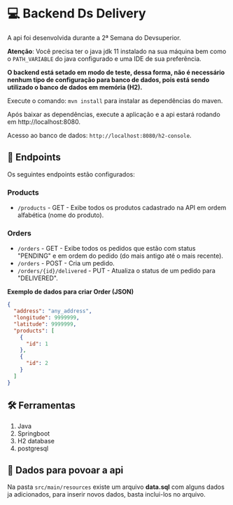 # 💻 Backend Ds Delivery

A api foi desenvolvida durante a 2ª Semana do Devsuperior.

**Atenção**: Você precisa ter o java jdk 11 instalado na sua máquina bem como o `PATH_VARIABLE` do java configurado e uma IDE de sua preferência.

**O backend está setado em modo de teste, dessa forma, não é necessário nenhum tipo de configuração para banco de dados, pois está sendo utilizado o banco de dados em memória (H2).**

Execute o comando: `mvn install` para instalar as dependências do maven.

Após baixar as dependências, execute a aplicação e a api estará rodando em http://localhost:8080.

Acesso ao banco de dados: `http://localhost:8080/h2-console`.

## 📌 Endpoints

Os seguintes endpoints estão configurados:

### Products

- `/products` - GET - Exibe todos os produtos cadastrado na API em ordem alfabética (nome do produto).

### Orders

- `/orders` - GET - Exibe todos os pedidos que estão com status "PENDING" e em ordem do pedido (do mais antigo até o mais recente).
- `/orders` - POST - Cria um pedido.
- `/orders/{id}/delivered` - PUT - Atualiza o status de um pedido para "DELIVERED".

**Exemplo de dados para criar Order (JSON)**

```json
{
  "address": "any_address",
  "longitude": 9999999,
  "latitude": 9999999,
  "products": [
    {
      "id": 1
    },
    {
      "id": 2
    }
  ]
}
```

## 🛠️ Ferramentas
1. Java
2. Springboot
3. H2 database
4. postgresql 


## 💾 Dados para povoar a api
Na pasta `src/main/resources` existe um arquivo **data.sql** com alguns dados ja adicionados,
para inserir novos dados, basta inclui-los no arquivo. 